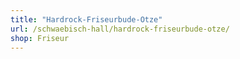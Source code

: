 ```yaml
---
title: "Hardrock-Friseurbude-Otze"
url: /schwaebisch-hall/hardrock-friseurbude-otze/
shop: Friseur
---
```

